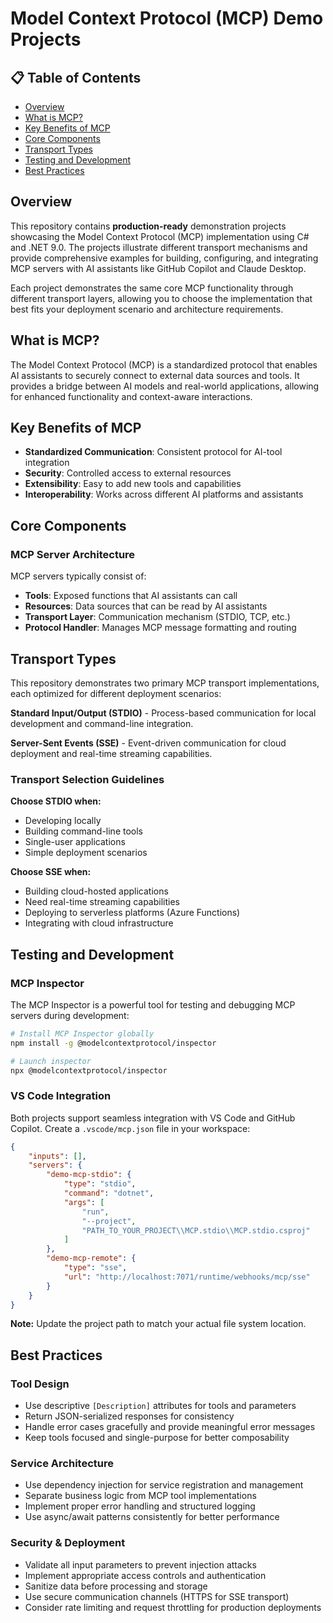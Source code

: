 # Model Context Protocol (MCP) Demo Projects

## 📋 Table of Contents

- [Overview](#overview)
- [What is MCP?](#what-is-mcp)
- [Key Benefits of MCP](#key-benefits-of-mcp)
- [Core Components](#core-components)
- [Transport Types](#transport-types)
- [Testing and Development](#testing-and-development)
- [Best Practices](#best-practices)

## Overview

This repository contains **production-ready** demonstration projects showcasing the Model Context Protocol (MCP) implementation using C# and .NET 9.0. The projects illustrate different transport mechanisms and provide comprehensive examples for building, configuring, and integrating MCP servers with AI assistants like GitHub Copilot and Claude Desktop.

Each project demonstrates the same core MCP functionality through different transport layers, allowing you to choose the implementation that best fits your deployment scenario and architecture requirements.

## What is MCP?
The Model Context Protocol (MCP) is a standardized protocol that enables AI assistants to securely connect to external data sources and tools. It provides a bridge between AI models and real-world applications, allowing for enhanced functionality and context-aware interactions.

## Key Benefits of MCP
- **Standardized Communication**: Consistent protocol for AI-tool integration
- **Security**: Controlled access to external resources
- **Extensibility**: Easy to add new tools and capabilities
- **Interoperability**: Works across different AI platforms and assistants

## Core Components

### MCP Server Architecture
MCP servers typically consist of:
- **Tools**: Exposed functions that AI assistants can call
- **Resources**: Data sources that can be read by AI assistants
- **Transport Layer**: Communication mechanism (STDIO, TCP, etc.)
- **Protocol Handler**: Manages MCP message formatting and routing

## Transport Types

This repository demonstrates two primary MCP transport implementations, each optimized for different deployment scenarios:

**Standard Input/Output (STDIO)** - Process-based communication for local development and command-line integration.

**Server-Sent Events (SSE)** - Event-driven communication for cloud deployment and real-time streaming capabilities.

### Transport Selection Guidelines

**Choose STDIO when:**
- Developing locally
- Building command-line tools
- Single-user applications
- Simple deployment scenarios

**Choose SSE when:**
- Building cloud-hosted applications
- Need real-time streaming capabilities
- Deploying to serverless platforms (Azure Functions)
- Integrating with cloud infrastructure

## Testing and Development

### MCP Inspector
The MCP Inspector is a powerful tool for testing and debugging MCP servers during development:

```bash
# Install MCP Inspector globally
npm install -g @modelcontextprotocol/inspector

# Launch inspector
npx @modelcontextprotocol/inspector
```

### VS Code Integration
Both projects support seamless integration with VS Code and GitHub Copilot. Create a `.vscode/mcp.json` file in your workspace:

```json
{
    "inputs": [],
    "servers": {
        "demo-mcp-stdio": {
            "type": "stdio",
            "command": "dotnet",
            "args": [
                "run",
                "--project", 
                "PATH_TO_YOUR_PROJECT\\MCP.stdio\\MCP.stdio.csproj"
            ]
        },
        "demo-mcp-remote": {
            "type": "sse",
            "url": "http://localhost:7071/runtime/webhooks/mcp/sse"
        }
    }
}
```

**Note:** Update the project path to match your actual file system location.

## Best Practices

### Tool Design
- Use descriptive `[Description]` attributes for tools and parameters
- Return JSON-serialized responses for consistency
- Handle error cases gracefully and provide meaningful error messages
- Keep tools focused and single-purpose for better composability

### Service Architecture
- Use dependency injection for service registration and management
- Separate business logic from MCP tool implementations
- Implement proper error handling and structured logging
- Use async/await patterns consistently for better performance

### Security & Deployment
- Validate all input parameters to prevent injection attacks
- Implement appropriate access controls and authentication
- Sanitize data before processing and storage
- Use secure communication channels (HTTPS for SSE transport)
- Consider rate limiting and request throttling for production deployments
